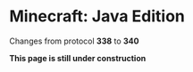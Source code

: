 # Minecraft: Java Edition

Changes from protocol **338** to **340**

__This page is still under construction__
